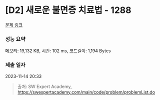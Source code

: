 # [D2] 새로운 불면증 치료법 - 1288 

[문제 링크](https://swexpertacademy.com/main/code/problem/problemDetail.do?contestProbId=AV18_yw6I9MCFAZN) 

### 성능 요약

메모리: 19,132 KB, 시간: 102 ms, 코드길이: 1,194 Bytes

### 제출 일자

2023-11-14 20:33



> 출처: SW Expert Academy, https://swexpertacademy.com/main/code/problem/problemList.do